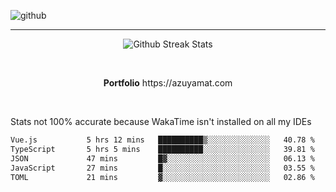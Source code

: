 ![github](https://media.discordapp.net/attachments/881363147364118528/1142610121697021952/background.png?width=1000&height=300)<br>
___
<p align="center">
  <img alt="Github Streak Stats" src="https://streak-stats.demolab.com?user=Azuyamat&theme=transparent&hide_border=true"/>
</p><br>
<p align="center">
      <strong>Portfolio</strong> https://azuyamat.com
</p><br>

Stats not 100% accurate because WakaTime isn't installed on all my IDEs
<!--START_SECTION:waka-->

```txt
Vue.js           5 hrs 12 mins   ██████████▒░░░░░░░░░░░░░░   40.78 %
TypeScript       5 hrs 5 mins    ██████████░░░░░░░░░░░░░░░   39.81 %
JSON             47 mins         █▓░░░░░░░░░░░░░░░░░░░░░░░   06.13 %
JavaScript       27 mins         █░░░░░░░░░░░░░░░░░░░░░░░░   03.55 %
TOML             21 mins         ▓░░░░░░░░░░░░░░░░░░░░░░░░   02.86 %
```

<!--END_SECTION:waka-->
